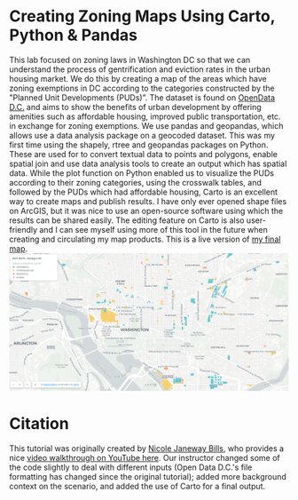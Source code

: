 # Creating Zoning Maps Using Carto, Python & Pandas
This lab focused on zoning laws in Washington DC so that we can understand the process of gentrification and eviction rates in the urban housing market. We do this by creating a map of the areas which have zoning exemptions in DC according to the categories constructed by the "Planned Unit Developments (PUDs)”. The dataset is found on [OpenData D.C.](https://opendata.dc.gov/) and aims to show the benefits of urban development by offering amenities such as affordable housing, improved public transportation, etc. in exchange for zoning exemptions.
We use pandas and geopandas, which allows use a data analysis package on a geocoded dataset. This was my first time using the shapely, rtree and geopandas packages on Python. These are used for to convert textual data to points and polygons, enable spatial join and use data analysis tools to create an output which has spatial data. 
While the plot function on Python enabled us to visualize the PUDs according to their zoning categories, using the crosswalk tables, and followed by the PUDs which had affordable housing, Carto is an excellent way to create maps and publish results. I have only ever opened shape files on ArcGIS, but it was nice to use an open-source software using which the results can be shared easily. The editing feature on Carto is also user-friendly and I can see myself using more of this tool in the future when creating and circulating my map products. This is a live version of [my final map](https://nayantarab.carto.com/builder/5243f4f9-ff85-4a28-b632-ec7d381f0281/embed).  
![Nayantara's map](images/Nayantara_Carto_output.png)



# Citation
This tutorial was originally created by [Nicole Janeway Bills](https://twitter.com/nicole_janeway), who provides a nice [video walkthrough on YouTube here](https://www.youtube.com/watch?v=b9G2T4CPYVM&feature=emb_logo). Our instructor changed some of the code slightly to deal with different inputs (Open Data D.C.'s file formatting has changed since the original tutorial); added more background context on the scenario, and added the use of Carto for a final output.
